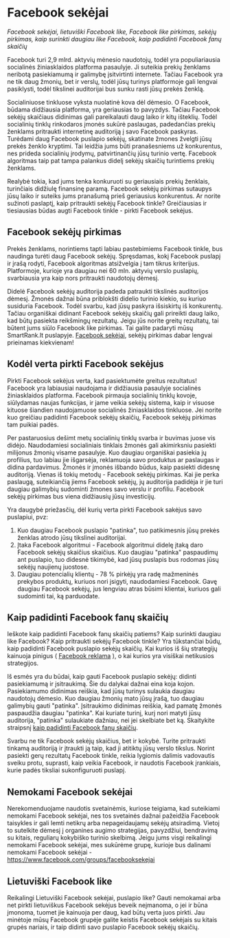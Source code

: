 # Facebook sekėjai
<i>Facebook sekėjai, lietuviški Facebook like, Facebook like pirkimas, sekėjų pirkimas, kaip surinkti daugiau like Facebook, kaip padidinti Facebook fanų skaičių</i>

Facebook turi 2,9 mlrd. aktyvių mėnesio naudotojų, todėl yra populiariausia socialinės žiniasklaidos platforma pasaulyje. Ji suteikia prekių ženklams neribotą pasiekiamumą ir galimybę įsitvirtinti internete. Tačiau Facebook yra ne tik daug žmonių, bet ir verslų, todėl jūsų turinys platformoje gali lengvai pasiklysti, todėl tikslinei auditorijai bus sunku rasti jūsų prekės ženklą.

Socialiniuose tinkluose vyksta nuolatinė kova dėl dėmesio. O Facebook, būdama didžiausia platforma, yra geriausias to pavyzdys. Tačiau Facebook sekėjų skaičiaus didinimas gali pareikalauti daug laiko ir kitų išteklių. Todėl socialinių tinklų rinkodaros įmonės sukūrė paslaugas, padedančias prekių ženklams pritraukti internetinę auditoriją į savo Facebook paskyras. Turėdami daug Facebook puslapio sekėjų, skatinate žmones žvelgti jūsų prekės ženklo kryptimi. Tai leidžia jums būti pranašesniems už konkurentus, nes prideda socialinių įrodymų, patvirtinančių jūsų turinio vertę. Facebook algoritmas taip pat tampa palankus didelį sekėjų skaičių turintiems prekių ženklams.

Realybė tokia, kad jums tenka konkuruoti su geriausiais prekių ženklais, turinčiais didžiulę finansinę paramą. Facebook sekėjų pirkimas sutaupys jūsų laiko ir suteiks jums pranašumą prieš geriausius konkurentus. Ar norite sužinoti paslaptį, kaip pritraukti sekėjų Facebook tinkle? Greičiausias ir tiesiausias būdas augti Facebook tinkle - pirkti Facebook sekėjus.

<h2>Facebook sekėjų pirkimas</h2>

Prekės ženklams, norintiems tapti labiau pastebimiems Facebook tinkle, bus naudinga turėti daug Facebook sekėjų. Spręsdamas, kokį Facebook puslapį ir įrašą rodyti, Facebook algoritmas atsižvelgia į tam tikrus kriterijus. Platformoje, kurioje yra daugiau nei 60 mln. aktyvių verslo puslapių, svarbiausia yra kaip nors pritraukti naudotojų dėmesį.

Didelė Facebook sekėjų auditorija padeda patraukti tikslinės auditorijos dėmesį. Žmonės dažnai būna priblokšti didelio turinio kiekio, su kuriuo susiduria Facebook. Todėl svarbu, kad jūsų paskyra išsiskirtų iš konkurentų. Tačiau organiškai didinant Facebook sekėjų skaičių gali prireikti daug laiko, kad būtų pasiekta reikšmingų rezultatų. Jeigu jūs norite greitų rezultatų, tai būtent jums siūlo Facebook like pirkimas. Tai galite padaryti mūsų SmartRank.lt puslapyje. 
<a href="https://smartrank.lt/facebook-sekejai/">Facebook sekėjai</a>, sekėjų pirkimas dabar lengvai prieinamas kiekvienam!

<h2>Kodėl verta pirkti Facebook sekėjus</h2>

Pirkti Facebook sekėjus verta, kad pasiektumėte greitus rezultatus! Facebook yra labiausiai naudojama ir didžiausia pasaulyje socialinės žiniasklaidos platforma. Facebook pirmauja socialinių tinklų kovoje, siūlydamas naujas funkcijas, ir jame veikia sekėjų sistema, kaip ir visuose kituose šiandien naudojamuose socialinės žiniasklaidos tinkluose. Jei norite kuo greičiau padidinti Facebook sekėjų skaičių, Facebook sekėjų pirkimas tam puikiai padės.

Per pastaruosius dešimt metų socialinių tinklų svarba ir buvimas juose vis didėjo. Naudodamiesi socialiniais tinklais žmonės gali akimirksniu pasiekti milijonus žmonių visame pasaulyje. Kuo daugiau organiškai pasiekia jų profilius, tuo labiau jie išgarsėja, reklamuoja savo produktus ar paslaugas ir didina pardavimus. Žmonės ir įmonės išbando būdus, kaip pasiekti didesnę auditoriją. Vienas iš tokių metodų - Facebook sekėjų pirkimas. Kai jie perka paslaugą, suteikiančią jiems Facebook sekėjų, jų auditorija padidėja ir jie turi daugiau galimybių sudominti žmones savo verslu ir profiliu. Facebook sekėjų pirkimas bus viena didžiausių jūsų investicijų.

Yra daugybė priežasčių, dėl kurių verta pirkti Facebook sakėjus savo puslapiui, pvz:

1. Kuo daugiau Facebook puslapio "patinka", tuo patikimesnis jūsų prekės ženklas atrodo jūsų tikslinei auditorijai.
2. Įtaka Facebook algoritmui - Facebook algoritmui didelę įtaką daro Facebook sekėjų skaičius skaičius. Kuo daugiau "patinka" paspaudimų ant puslapio, tuo didesnė tikimybė, kad jūsų puslapis bus rodomas jūsų sekėjų naujienų juostose.
3. Daugiau potencialių klientų - 78 % pirkėjų yra radę mažmeninės prekybos produktų, kuriuos nori įsigyti, naudodamiesi Facebook. Gavę daugiau Facebook sekėjų, jus lengviau atras būsimi klientai, kuriuos gali sudominti tai, ką parduodate. 

<h2>Kaip padidinti Facebook fanų skaičių</h2>

Ieškote kaip padidinti Facebook fanų skaičių patiems? Kaip surinkti daugiau like Facebook? Kaip pritraukti sekėjų Facebook tinkle? Yra tūkstančiai būdų, kaip padidinti Facebook puslapio sekėjų skaičių. Kai kurios iš šių strategijų kainuoja pinigus (
<a href="https://smartrank.lt/kaip-reklamuotis-facebook/">Facebook reklama</a> ), o kai kurios yra visiškai netikusios strategijos.

Iš esmės yra du būdai, kaip gauti Facebook puslapio sekėjų: didinti pasiekiamumą ir įsitraukimą. Šie du dalykai dažnai eina koja kojon. Pasiekiamumo didinimas reiškia, kad jūsų turinys sulaukia daugiau naudotojų dėmesio. Kuo daugiau žmonių mato jūsų įrašą, tuo daugiau galimybių gauti "patinka". Įsitraukimo didinimas reiškia, kad pamatę žmonės paspaudžia daugiau "patinka". Kai kuriate turinį, kurį nori matyti jūsų auditorija, "patinka" sulaukiate dažniau, nei jei skelbiate bet ką. Skaitykite straipsnį <a href="https://smartrank.lt/kaip-pritraukti-sekeju-facebook/">kaip padidinti Facebook fanų skaičių</a>.

Svarbu ne tik Facebook sekėjų skaičius, bet ir kokybė. Turite pritraukti tinkamą auditoriją ir įtraukti ją taip, kad ji atitiktų jūsų verslo tikslus. Norint pasiekti gerų rezultatų Facebook tinkle, reikia lygiomis dalimis vadovautis sveiku protu, suprasti, kaip veikia Facebook, ir naudotis Facebook įrankiais, kurie padės tiksliai sukonfiguruoti puslapį.

<h2>Nemokami Facebook sekėjai</h2>

Nerekomenduojame naudotis svetainėmis, kuriose teigiama, kad suteikiami nemokami Facebook sekėjai, nes tos svetainės dažnai pažeidžia Facebook taisykles ir gali lemti netikrų arba nepageidaujamų sekėjų atsiradimą. Vietoj to sutelkite dėmesį į organines augimo strategijas, pavyzdžiui, bendravimą su kitais, reguliarų kokybiško turinio skelbimą. Jeigu jums visgi reikalingi nemokami Facebook sekėjai, mes sukūrėme grupę, kurioje bus dalinami nemokami Facebook sekėjai - https://www.facebook.com/groups/facebooksekejai

<h2>Lietuviški Facebook like</h2>

Reikalingi Lietuviški Facebook sekėjai, puslapio like? Gauti nemokamai arba net pirkti lietuviškus Facebook sekėjus beveik neįmanoma, o jei ir būna įmonoma, tuomet jie kainuoja per daug, kad būtų verta juos pirkti. Jau minėtoje mūsų Facebook grupėje galite keistis Facebook sekėjais su kitais grupės nariais, ir taip didinti savo puslapio Facebook sekėjų skaičių.


